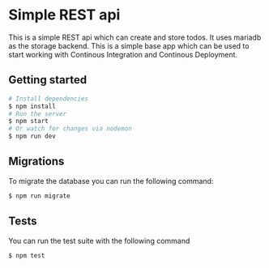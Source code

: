 # Simple REST api

This is a simple REST api which can create and store todos. It uses mariadb as the storage backend. This is a simple base app which can be used to start working with Continous Integration and Continous Deployment.

## Getting started

```sh
# Install dependencies
$ npm install
# Run the server
$ npm start
# Or watch for changes via nodemon
$ npm run dev
```

## Migrations

To migrate the database you can run the following command:

```sh
$ npm run migrate
```

## Tests

You can run the test suite with the following command

```sh
$ npm test
```
